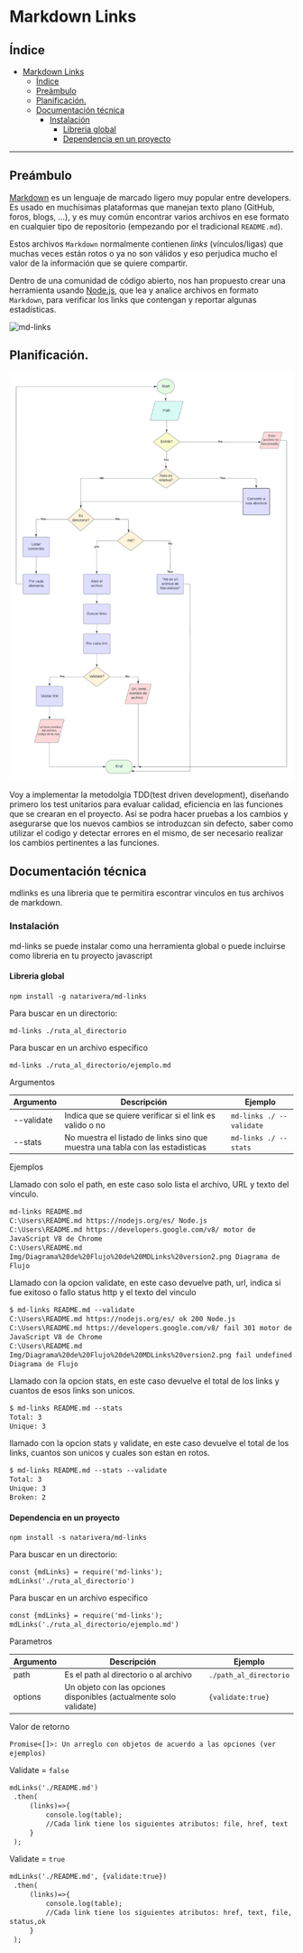 # Markdown Links

## Índice

- [Markdown Links](#markdown-links)
  - [Índice](#índice)
  - [Preámbulo](#preámbulo)
  - [Planificación.](#planificación)
  - [Documentación técnica](#documentación-técnica)
    - [Instalación](#instalación)
      - [Libreria global](#libreria-global)
      - [Dependencia en un proyecto](#dependencia-en-un-proyecto)

***

## Preámbulo

[Markdown](https://es.wikipedia.org/wiki/Markdown) es un lenguaje de marcado
ligero muy popular entre developers. Es usado en muchísimas plataformas que
manejan texto plano (GitHub, foros, blogs, ...), y es muy común
encontrar varios archivos en ese formato en cualquier tipo de repositorio
(empezando por el tradicional `README.md`).

Estos archivos `Markdown` normalmente contienen _links_ (vínculos/ligas) que
muchas veces están rotos o ya no son válidos y eso perjudica mucho el valor de
la información que se quiere compartir.

Dentro de una comunidad de código abierto, nos han propuesto crear una
herramienta usando [Node.js](https://nodejs.org/), que lea y analice archivos
en formato `Markdown`, para verificar los links que contengan y reportar
algunas estadísticas.

![md-links](https://user-images.githubusercontent.com/110297/42118443-b7a5f1f0-7bc8-11e8-96ad-9cc5593715a6.jpg)


## Planificación.

 ![Diagrama de Flujo](Img/Diagrama%20de%20Flujo%20de%20MDLinks%20version2.png)

Voy a implementar la metodolgia TDD(test driven development), diseñando primero los test unitarios para evaluar calidad, eficiencia en las funciones que se crearan en el proyecto. Asi se podra hacer pruebas a los cambios y asegurarse que los nuevos cambios se introduzcan sin defecto, saber como utilizar el codigo y detectar errores en el mismo, de ser necesario realizar los cambios pertinentes a las funciones.

## Documentación técnica

mdlinks es una libreria que te permitira escontrar vinculos en tus archivos de markdown.

### Instalación

md-links se puede instalar como una herramienta global o puede incluirse como libreria en tu proyecto javascript

#### Libreria global

```
npm install -g natarivera/md-links
```

Para buscar en un directorio:

```
md-links ./ruta_al_directorio
```

Para buscar en un archivo especifico

```
md-links ./ruta_al_directorio/ejemplo.md
```

Argumentos

| Argumento   | Descripción                                                                           | Ejemplo    |
| ----------- | ------------------------------------------------------------------------------------  |----------- |
| --validate  | Indica que se quiere verificar si el link es valido o no                              | `md-links ./ --validate`|
| --stats     | No muestra el listado de links sino que muestra una tabla con las estadisticas        |  `md-links ./ --stats`|

Ejemplos

Llamado con solo el path, en este caso solo lista el archivo, URL y texto del vinculo.

```
md-links README.md
C:\Users\README.md https://nodejs.org/es/ Node.js
C:\Users\README.md https://developers.google.com/v8/ motor de JavaScript V8 de Chrome
C:\Users\README.md Img/Diagrama%20de%20Flujo%20de%20MDLinks%20version2.png Diagrama de Flujo
```
Llamado con la opcion validate, en este caso devuelve path, url, indica si fue exitoso o fallo status http y el texto del vinculo


```
$ md-links README.md --validate
C:\Users\README.md https://nodejs.org/es/ ok 200 Node.js
C:\Users\README.md https://developers.google.com/v8/ fail 301 motor de JavaScript V8 de Chrome
C:\Users\README.md Img/Diagrama%20de%20Flujo%20de%20MDLinks%20version2.png fail undefined Diagrama de Flujo
```

Llamado con la opcion stats, en este caso devuelve el total de los links y cuantos de esos links son unicos.

```
$ md-links README.md --stats
Total: 3
Unique: 3

```

llamado con la opcion stats y validate, en este caso devuelve el total de los links, cuantos son unicos y cuales son estan en rotos.

```
$ md-links README.md --stats --validate
Total: 3
Unique: 3
Broken: 2

```

#### Dependencia en un proyecto 

```
npm install -s natarivera/md-links
```

Para buscar en un directorio:

```
const {mdLinks} = require('md-links');
mdLinks('./ruta_al_directorio') 
```

Para buscar en un archivo especifico

```
const {mdLinks} = require('md-links');
mdLinks('./ruta_al_directorio/ejemplo.md') 
```

Parametros

| Argumento   | Descripción                                                                           | Ejemplo    |
| ----------- | ------------------------------------------------------------------------------------  |----------- |
| path  | Es el path al directorio o al archivo                             | `./path_al_directorio`|
| options     | Un objeto con las opciones disponibles (actualmente solo validate)         |  `{validate:true}`|

Valor de retorno

```
Promise<[]>: Un arreglo con objetos de acuerdo a las opciones (ver ejemplos)
```

Validate = `false`

```
mdLinks('./README.md')
 .then(
     (links)=>{
         console.log(table);
         //Cada link tiene los siguientes atributos: file, href, text
     }
 );
```

Validate = `true`

```
mdLinks('./README.md', {validate:true})
 .then(
     (links)=>{
         console.log(table);
         //Cada link tiene los siguientes atributos: href, text, file, status,ok
     }
 );
```